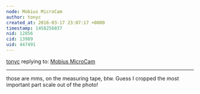 ```yaml
---
node: Mobius MicroCam
author: tonyc
created_at: 2016-03-17 23:07:17 +0000
timestamp: 1458256037
nid: 12856
cid: 13989
uid: 447491
---
```




[tonyc](../profile/tonyc) replying to: [Mobius MicroCam](../notes/tonyc/03-17-2016/mobius-microcam)

----
those are mms, on the measuring tape, btw. Guess I cropped the most important part scale out of the photo!